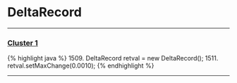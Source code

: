 # DeltaRecord

***

### [Cluster 1](./1)
{% highlight java %}
1509. DeltaRecord retval = new DeltaRecord();
1511. retval.setMaxChange(0.0010);
{% endhighlight %}

***

